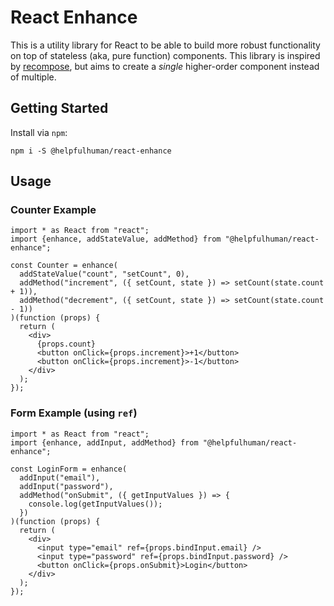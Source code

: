 # React Enhance

This is a utility library for React to be able to build more robust functionality on top of stateless (aka, pure function) components.  This library is inspired by [recompose](https://npmjs.com/package/recompose), but aims to create a _single_ higher-order component instead of multiple.

## Getting Started

Install via `npm`:

```
npm i -S @helpfulhuman/react-enhance
```

## Usage

### Counter Example

```tsx
import * as React from "react";
import {enhance, addStateValue, addMethod} from "@helpfulhuman/react-enhance";

const Counter = enhance(
  addStateValue("count", "setCount", 0),
  addMethod("increment", ({ setCount, state }) => setCount(state.count + 1)),
  addMethod("decrement", ({ setCount, state }) => setCount(state.count - 1))
)(function (props) {
  return (
    <div>
      {props.count}
      <button onClick={props.increment}>+1</button>
      <button onClick={props.increment}>-1</button>
    </div>
  );
});
```

### Form Example (using `ref`)

```tsx
import * as React from "react";
import {enhance, addInput, addMethod} from "@helpfulhuman/react-enhance";

const LoginForm = enhance(
  addInput("email"),
  addInput("password"),
  addMethod("onSubmit", ({ getInputValues }) => {
    console.log(getInputValues());
  })
)(function (props) {
  return (
    <div>
      <input type="email" ref={props.bindInput.email} />
      <input type="password" ref={props.bindInput.password} />
      <button onClick={props.onSubmit}>Login</button>
    </div>
  );
});
```